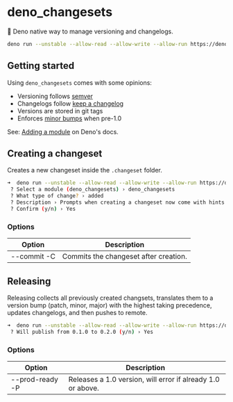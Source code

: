 # deno_changesets

🦕 Deno native way to manage versioning and changelogs.

```bash
deno run --unstable --allow-read --allow-write --allow-run https://deno.land/x/deno_changesets/main.ts --help
```

## Getting started

Using `deno_changesets` comes with some opinions:

- Versioning follows [semver](https://semver.org)
- Changelogs follow [keep a changelog](https://keepachangelog.com/en/1.0.0/)
- Versions are stored in git tags
- Enforces
  [minor bumps](https://semver.org/#how-should-i-deal-with-revisions-in-the-0yz-initial-development-phase)
  when pre-1.0

See: [Adding a module](https://deno.land/add_module) on Deno's docs.

## Creating a changeset

Creates a new changeset inside the `.changeset` folder.

```bash
➜  deno run --unstable --allow-read --allow-write --allow-run https://deno.land/x/deno_changesets/main.ts create
 ? Select a module (deno_changesets) › deno_changesets
 ? What type of change? › added
 ? Description › Prompts when creating a changeset now come with hints.
 ? Confirm (y/n) › Yes
```

### Options

| Option      | Description                           |
| ----------- | ------------------------------------- |
| --commit -C | Commits the changeset after creation. |

## Releasing

Releasing collects all previously created changsets, translates them to a
version bump (patch, minor, major) with the highest taking precedence, updates
changelogs, and then pushes to remote.

```bash
➜  deno run --unstable --allow-read --allow-write --allow-run https://deno.land/x/deno_changesets/main.ts release
 ? Will publish from 0.1.0 to 0.2.0 (y/n) › Yes
```

### Options

| Option          | Description                                                 |
| --------------- | ----------------------------------------------------------- |
| --prod-ready -P | Releases a 1.0 version, will error if already 1.0 or above. |

